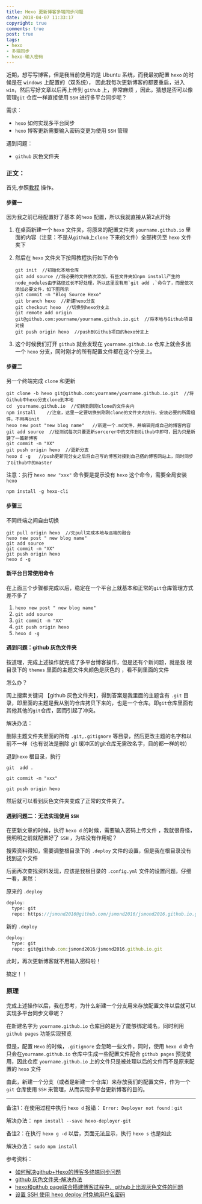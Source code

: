 ```yaml
---
title: Hexo 更新博客多端同步问题
date: 2018-04-07 11:33:17
copyright: true
comments: true
post: true
tags: 
- hexo
- 多端同步
- hexo-输入密码
---
```


近期，想写写博客，但是我当前使用的是 Ubuntu 系统，而我最初配置 `hexo` 的时候是在 `windows` 上配置的（双系统）， 因此我每次更新博客的都要重启，进入 `win`，然后写好文章以后再上传到 `github` 上，非常麻烦 ，因此，猜想是否可以像管理`git`  仓库一样直接使用  `SSH` 进行多平台同步呢？

需求：

- `hexo` 如何实现多平台同步
- `hexo` 博客更新需要输入密码变更为使用 `SSH` 管理

遇到问题：

- `github` 灰色文件夹

### 正文：

首先,参照[教程](https://blog.csdn.net/Monkey_LZL/article/details/60870891) 操作。

#### 步骤一

因为我之前已经配置好了基本 的`hexo` 配置，所以我就直接从第2点开始

1. 在桌面新建一个 `hexo` 文件夹，将原来的配置文件夹 `yourname.github.io` 里面的内容（注意：不是从`github`上`clone` 下来的文件）全部拷贝至 `hexo` 文件夹下

2. 然后在  `hexo` 文件夹下按照教程执行如下命令

   ```
   git init  //初始化本地仓库
   git add source //将必要的文件依次添加，有些文件夹如npm install产生的node_modules由于路径过长不好处理，所以这里没有用`git add .`命令了，而是依次添加必要文件，如下图所示
   git commit -m "Blog Source Hexo"
   git branch hexo  //新建hexo分支
   git checkout hexo  //切换到hexo分支上
   git remote add origin git@github.com:yourname/yourname.github.io.git  //将本地与Github项目对接
   git push origin hexo  //push到Github项目的hexo分支上
   ```

3. 这个时候我们打开  `github` 就会发现在 `yourname.github.io` 仓库上就会多出一个 `hexo` 分支，同时刚才的所有配置文件都在这个分支上。

#### 步骤二

另一个终端完成 `clone` 和更新

```
git clone -b hexo git@github.com:yourname/yourname.github.io.git  //将Github中hexo分支clone到本地
cd  yourname.github.io  //切换到刚刚clone的文件夹内
npm install    //注意，这里一定要切换到刚刚clone的文件夹内执行，安装必要的所需组件，不用再init
hexo new post "new blog name"   //新建一个.md文件，并编辑完成自己的博客内容
git add source  //经测试每次只要更新sorcerer中的文件到Github中即可，因为只是新建了一篇新博客
git commit -m "XX"
git push origin hexo  //更新分支
hexo d -g   //push更新完分支之后将自己写的博客对接到自己搭的博客网站上，同时同步了Github中的master
```

注意：执行 `hexo new "xxx"` 命令要是提示没有  `hexo` 这个命令，需要全局安装`hexo`

`npm install -g hexo-cli` 

#### 步骤三

不同终端之间自由切换 

```
git pull origin hexo  //先pull完成本地与远端的融合
hexo new post " new blog name"
git add source
git commit -m "XX"
git push origin hexo
hexo d -g
```

#### 新平台日常使用命令

在上面三个步骤都完成以后，稳定在一个平台上就基本和正常的`git`仓库管理方式差不多了

1. `hexo new post " new blog name"`
2. `git add source`
3. `git commit -m "XX"`
4. `git push origin hexo`
5. `hexo d -g`

#### 遇到问题：github 灰色文件夹

按道理，完成上述操作就完成了多平台博客操作，但是还有个新问题，就是我 根目录下的 `themes` 里面的主题文件夹颜色是灰色的 ，看不到里面的文件

怎么办？

网上搜索关键词 【github 灰色文件夹】，得到答案是我里面的主题含有 `.git` 目录，即里面的主题是我从别的仓库拷贝下来的，也是一个仓库。即`git`仓库里面有其他其他的`git`仓库，因而引起了冲突。

解决办法：

删除主题文件夹里面的所有 `.git,.gitignore` 等目录，然后更改主题的名字和以前不一样（也有说法是删除 git 缓冲区的git仓库无需改名字，目的都一样的啦）

退到`hexo` 根目录，执行 

 `git  add .`

`git commit -m "xxx"`

`git push origin hexo`

然后就可以看到灰色文件夹变成了正常的文件夹了。 

#### 遇到问题二：无法实现使用 `SSH` 

在更新文章的时候，执行  `hexo d` 的时候，需要输入密码上传文件 ，我就很奇怪，我明明之前就配置好了  `SSH` ，为啥没有作用呢？

搜索资料得知，需要调整根目录下的 `.deploy` 文件的设置，但是我在根目录没有找到这个文件

后面再次查找资料发现，应该是我根目录的 `.config.yml` 文件的设置问题，仔细一看，果然：

原来的 `.deploy`

```js
deploy:
  type: git
  repo: https://jsmond2016@github.com/jsmond2016/jsmond2016.github.io.git
```

新的 `.deploy` 

```js
deploy:
  type: git
  repo: git@github.com:jsmond2016/jsmond2016.github.io.git
```

 此时，再次更新博客就不用输入密码啦！

搞定！！

### 原理

完成上述操作以后，我在思考，为什么新建一个分支用来存放配置文件以后就可以实现多平台同步文章呢？

在新建名字为 `yourname.github.io` 仓库目的是为了能够绑定域名，同时利用 `github pages` 功能实现预览

但是，配置 `Hexo` 的时候，`.gitignore` 会忽略一些文件，同时，使用 `hexo d` 命令只会在`yourname.github.io` 仓库中生成一些配置文件配合 `github pages` 预览使用，因此仓库 `yourname.github.io` 上的文件只是被处理以后的文件而不是原来配置的 `hexo` 文件

由此，新建一个分支（或者是新建一个仓库）来存放我们的配置文件，作为一个 `git` 仓库使用 `SSH` 来管理，从而实现多平台更新博客的目的。

-----

备注1：在使用过程中执行 `hexo d` 报错： `Error: Deployer not found：git` 

解决办法： `npm install --save hexo-deployer-git` 

备注2：在执行 `hexo g -d` 以后，页面无法显示，执行 `hexo s` 也是如此

解决办法： `sudo npm install`

参考资料： 

- [如何解决github+Hexo的博客多终端同步问题](https://blog.csdn.net/Monkey_LZL/article/details/60870891)
- [github 灰色文件夹-解决办法](https://blog.csdn.net/xiaozhuxmen/article/details/51536967)
- [ hexo和github page联合搭建博客过程中，github上出现灰色文件的问题](https://blog.csdn.net/sinat_27088253/article/details/54314742)
- [设置 SSH 使用 hexo deploy 时免输用户名密码](https://segmentfault.com/a/1190000005125610)

